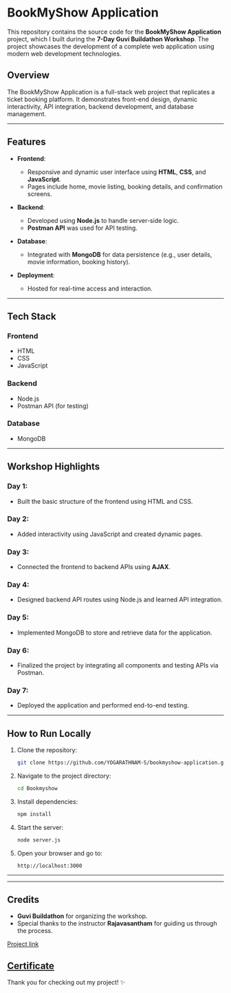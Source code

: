 # BookMyShow Application

This repository contains the source code for the **BookMyShow Application** project, which I built during the **7-Day Guvi Buildathon Workshop**. The project showcases the development of a complete web application using modern web development technologies.

## Overview
The BookMyShow Application is a full-stack web project that replicates a ticket booking platform. It demonstrates front-end design, dynamic interactivity, API integration, backend development, and database management.

---

## Features
- **Frontend**:
  - Responsive and dynamic user interface using **HTML**, **CSS**, and **JavaScript**.
  - Pages include home, movie listing, booking details, and confirmation screens.

- **Backend**:
  - Developed using **Node.js** to handle server-side logic.
  - **Postman API** was used for API testing.

- **Database**:
  - Integrated with **MongoDB** for data persistence (e.g., user details, movie information, booking history).

- **Deployment**:
  - Hosted for real-time access and interaction.

---

## Tech Stack
### Frontend
- HTML
- CSS
- JavaScript

### Backend
- Node.js
- Postman API (for testing)

### Database
- MongoDB

---

## Workshop Highlights
### Day 1:
- Built the basic structure of the frontend using HTML and CSS.

### Day 2:
- Added interactivity using JavaScript and created dynamic pages.

### Day 3:
- Connected the frontend to backend APIs using **AJAX**.

### Day 4:
- Designed backend API routes using Node.js and learned API integration.

### Day 5:
- Implemented MongoDB to store and retrieve data for the application.

### Day 6:
- Finalized the project by integrating all components and testing APIs via Postman.

### Day 7:
- Deployed the application and performed end-to-end testing.

---

## How to Run Locally
1. Clone the repository:
   ```bash
   git clone https://github.com/YOGARATHNAM-S/bookmyshow-application.git
   ```

2. Navigate to the project directory:
   ```bash
   cd Bookmyshow
   ```

3. Install dependencies:
   ```bash
   npm install
   ```

4. Start the server:
   ```bash
   node server.js
   ```

5. Open your browser and go to:
   ```
   http://localhost:3000
   ```

---

---

## Credits
- **Guvi Buildathon** for organizing the workshop.
- Special thanks to the instructor **Rajavasantham** for guiding us through the process.

[Project link](https://booked-myshow.netlify.app)

[Certificate](https://www.guvi.in/verify-certificate?id=1T4G7R0019yM73L4A8)
---
Thank you for checking out my project! ✨
